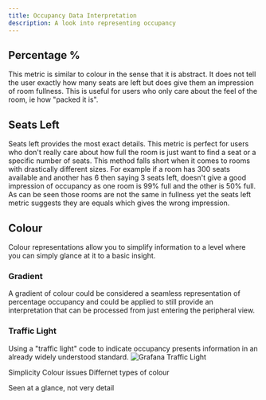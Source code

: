 ```yaml
---
title: Occupancy Data Interpretation
description: A look into representing occupancy
---
```

## Percentage %

This metric is similar to colour in the sense that it is abstract. It does not tell the user exactly how many seats are left but does give them an impression of room fullness. This is useful for users who only care about the feel of the room, ie how "packed it is".  


## Seats Left

Seats left provides the most exact details. This metric is perfect for users who don't really care about how full the room is just want to find a seat or a specific number of seats. This method falls short when it comes to rooms with drastically different sizes. For example if a room has 300 seats available and another has 6 then saying 3 seats left, doesn't give a good impression of occupancy as one room is 99% full and the other is 50% full. As can be seen those rooms are not the same in fullness yet the seats left metric suggests they are equals which gives the wrong impression.

## Colour

Colour representations allow you to simplify information to a level where you can simply glance at it to a basic insight.

### Gradient

A gradient of colour could be considered a seamless representation of percentage occupancy and could be applied to still provide an interpretation that can be processed from just entering the peripheral view.

### Traffic Light

Using a "traffic light" code to indicate occupancy presents information in an already widely understood standard.
![Grafana Traffic Light](https://grafana.com/static/img/docs/v45/singlestat-color-options.png)


Simplicity
Colour issues
Differnet types of colour

Seen at a glance, not very detail
